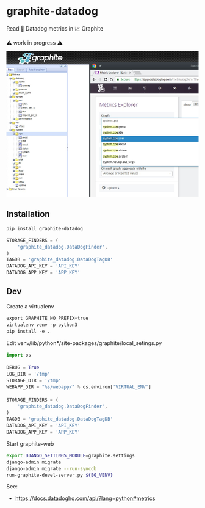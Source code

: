 # graphite-datadog

Read :dog: Datadog metrics in :chart_with_upwards_trend: Graphite

:warning: work in progress :warning:

![screenshot](doc/example.jpeg)

## Installation

```bash
pip install graphite-datadog
```


```python
STORAGE_FINDERS = (
    'graphite_datadog.DataDogFinder',
)
TAGDB = 'graphite_datadog.DataDogTagDB'
DATADOG_API_KEY = 'API_KEY'
DATADOG_APP_KEY = 'APP_KEY'
```

## Dev

Create a virtualenv

```python
export GRAPHITE_NO_PREFIX=true
virtualenv venv -p python3
pip install -e .
```

Edit venv/lib/python*/site-packages/graphite/local_setings.py

```python
import os

DEBUG = True
LOG_DIR = '/tmp'
STORAGE_DIR = '/tmp'
WEBAPP_DIR = "%s/webapp/" % os.environ['VIRTUAL_ENV']

STORAGE_FINDERS = (
    'graphite_datadog.DataDogFinder',
)
TAGDB = 'graphite_datadog.DataDogTagDB'
DATADOG_API_KEY = 'API_KEY'
DATADOG_APP_KEY = 'APP_KEY'
```

Start graphite-web

```bash
export DJANGO_SETTINGS_MODULE=graphite.settings
django-admin migrate
django-admin migrate --run-syncdb
run-graphite-devel-server.py ${BG_VENV}
```

See:
* https://docs.datadoghq.com/api/?lang=python#metrics

